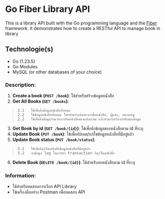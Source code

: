 # Go Fiber Library API
This is a library API built with the Go programming language and the [Fiber](https://github.com/gofiber/fiber) framework. It demonstrates how to create a RESTful API to manage book in library 

## Technologie(s)
- Go (1.23.5)
- Go Modules
- MySQL (or other databases of your choice)

### Description:
1. **Create a book (`POST /book`)**: ใช้สำหรับสร้างข้อมูลหนังสือ
2. **Get All Books (`GET /books`)**:                  
>     2.1   ใช้เพื่อดึงข้อมูลหนังสือทั้งหมด
>     2.2   ใช้ข้อมูลหนังสือทั้งหมด โดยสามารถค้นหาจากชื่อหนังสือ, ผู้แต่ง, หมวดหมู่
>     2.2   ใช้เพื่อดึงข้อมูลจำนวนการยืมหนังสือของเเต่ละเล่ม เเล้วสามารถเรียงลำดับของข้อมูล
3. **Get Book by id (`GET /book/{id}`)**: ใช้เพื่อดึงข้อมูลของหนังสือตาม id ที่ระบุ
4. **Update Book (`PUT /book`)**: ใช้เพื่ออัปเดต/เเก้ไขข้อมูลหนังสือที่มีอยู่แล้ว
5. **Update Book status (`PUT /book/status`)**: 
>     5.1   ใช้เพื่อยืม/คืนหนังสือข้อมูลหนังสือที่มีอยู่แล้ว
>     5.2   ลงข้อมูล log ในการทำ transaction ยืม/คืนหนังสือ
6. **Delete Book (`DELETE /book/{id}`)**: ใช้สำหรับลบหนังสือตาม id ที่ระบุ

### Information:
- ใช้สำหรับทดสอบการเรียก API Library
- ใช้เครื่องมืออย่าง Postman เพื่อทดสอบ API